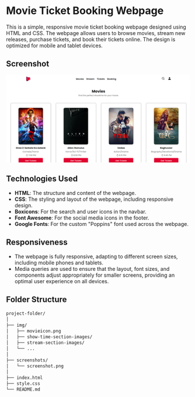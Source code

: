 # Movie Ticket Booking Webpage

This is a simple, responsive movie ticket booking webpage designed using HTML and CSS. The webpage allows users to browse movies, stream new releases, purchase tickets, and book their tickets online. The design is optimized for mobile and tablet devices.

## Screenshot

![Screenshot of Movie Ticket Booking Webpage](./screenshots/screenshot.png)

## Technologies Used

- **HTML**: The structure and content of the webpage.
- **CSS**: The styling and layout of the webpage, including responsive design.
- **Boxicons**: For the search and user icons in the navbar.
- **Font Awesome**: For the social media icons in the footer.
- **Google Fonts**: For the custom "Poppins" font used across the webpage.

## Responsiveness

- The webpage is fully responsive, adapting to different screen sizes, including mobile phones and tablets.
- Media queries are used to ensure that the layout, font sizes, and components adjust appropriately for smaller screens, providing an optimal user experience on all devices.

## Folder Structure

```plaintext
project-folder/
│
├── img/
│   ├── movieicon.png
│   ├── show-time-section-images/
│   ├── stream-section-images/
│   └── ...
│
├── screenshots/
│   └── screenshot.png
│
├── index.html
├── style.css
└── README.md
